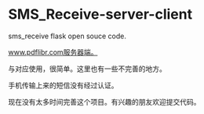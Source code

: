 # SMS_Receive-server-client

sms_receive flask open souce code.

www.pdflibr.com服务器端。

与对应使用，很简单。这里也有一些不完善的地方。

手机传输上来的短信没有经过认证。

现在没有太多时间完善这个项目。有兴趣的朋友欢迎提交代码。

